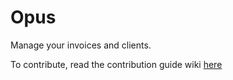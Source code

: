# Opus
Manage your invoices and clients.

To contribute, read the contribution guide wiki [here](https://github.com/Practikality/opus/wiki/Contributing-Guide)
